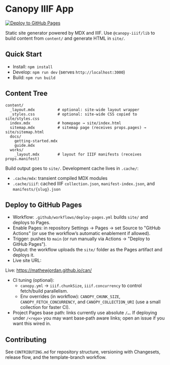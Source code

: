 # Canopy IIIF App

[![Deploy to GitHub Pages](https://github.com/mathewjordan/can/actions/workflows/deploy-pages.yml/badge.svg)](https://github.com/mathewjordan/can/actions/workflows/deploy-pages.yml)

Static site generator powered by MDX and IIIF. Use `@canopy-iiif/lib` to build content from `content/` and generate HTML in `site/`.

## Quick Start
- Install: `npm install`
- Develop: `npm run dev` (serves `http://localhost:3000`)
- Build: `npm run build`

## Content Tree
```
content/
  _layout.mdx          # optional: site-wide layout wrapper
  _styles.css          # optional: site-wide CSS copied to site/styles.css
  index.mdx            # homepage → site/index.html
  sitemap.mdx          # sitemap page (receives props.pages) → site/sitemap.html
  docs/
    getting-started.mdx
    guide.mdx
  works/
    _layout.mdx        # layout for IIIF manifests (receives props.manifest)
```

Build output goes to `site/`. Development cache lives in `.cache/`:
- `.cache/mdx`: transient compiled MDX modules
- `.cache/iiif`: cached IIIF `collection.json`, `manifest-index.json`, and `manifests/{slug}.json`

## Deploy to GitHub Pages
- Workflow: `.github/workflows/deploy-pages.yml` builds `site/` and deploys to Pages.
- Enable Pages: in repository Settings → Pages → set Source to "GitHub Actions" (or use the workflow’s automatic enablement if allowed).
- Trigger: pushes to `main` (or run manually via Actions → "Deploy to GitHub Pages").
- Output: the workflow uploads the `site/` folder as the Pages artifact and deploys it.
- Live site URL:

<!-- PAGES_URL_START -->
Live: https://mathewjordan.github.io/can/
<!-- PAGES_URL_END -->
- CI tuning (optional):
  - `canopy.yml` → `iiif.chunkSize`, `iiif.concurrency` to control fetch/build parallelism.
  - Env overrides (in workflow): `CANOPY_CHUNK_SIZE`, `CANOPY_FETCH_CONCURRENCY`, and `CANOPY_COLLECTION_URI` (use a small collection for faster CI).
- Project Pages base path: links currently use absolute `/…`. If deploying under `/<repo>` you may want base‑path aware links; open an issue if you want this wired in.

## Contributing
See `CONTRIBUTING.md` for repository structure, versioning with Changesets, release flow, and the template-branch workflow.
